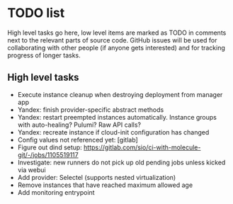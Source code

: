 # TODO list

High level tasks go here, low level items are marked as TODO in comments next
to the relevant parts of source code. GitHub issues will be used for
collaborating with other people (if anyone gets interested) and for tracking
progress of longer tasks.


## High level tasks

- Execute instance cleanup when destroying deployment from manager app
- Yandex: finish provider-specific abstract methods
- Yandex: restart preempted instances automatically. Instance groups with
  auto-healing? Pulumi? Raw API calls?
- Yandex: recreate instance if cloud-init configuration has changed
- Config values not referenced yet: [gitlab]
- Figure out dind setup: https://gitlab.com/sio/ci-with-molecule-git/-/jobs/1105519117
- Investigate: new runners do not pick up old pending jobs unless kicked via webui
- Add provider: Selectel (supports nested virtualization)
- Remove instances that have reached maximum allowed age
- Add monitoring entrypoint
